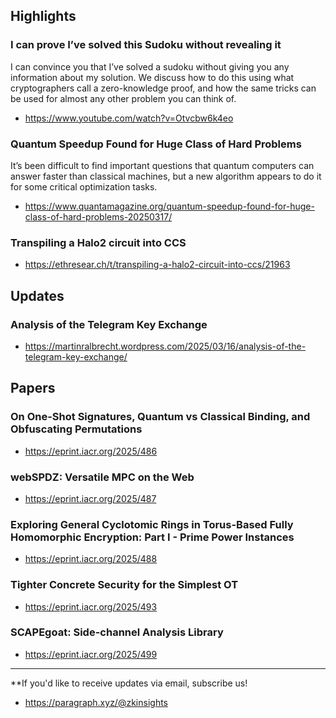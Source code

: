 ## Highlights
### I can prove I’ve solved this Sudoku without revealing it
I can convince you that I’ve solved a sudoku without giving you any information about my solution. We discuss how to do this using what cryptographers call a zero-knowledge proof, and how the same tricks can be used for almost any other problem you can think of.
- <https://www.youtube.com/watch?v=Otvcbw6k4eo>
### Quantum Speedup Found for Huge Class of Hard Problems
It’s been difficult to find important questions that quantum computers can answer faster than classical machines, but a new algorithm appears to do it for some critical optimization tasks. 
- <https://www.quantamagazine.org/quantum-speedup-found-for-huge-class-of-hard-problems-20250317/>
### Transpiling a Halo2 circuit into CCS
- <https://ethresear.ch/t/transpiling-a-halo2-circuit-into-ccs/21963>

## Updates
### Analysis of the Telegram Key Exchange
- <https://martinralbrecht.wordpress.com/2025/03/16/analysis-of-the-telegram-key-exchange/>

## Papers
### On One-Shot Signatures, Quantum vs Classical Binding, and Obfuscating Permutations
- <https://eprint.iacr.org/2025/486>

### webSPDZ: Versatile MPC on the Web
- <https://eprint.iacr.org/2025/487>

### Exploring General Cyclotomic Rings in Torus-Based Fully Homomorphic Encryption: Part I - Prime Power Instances
- <https://eprint.iacr.org/2025/488>

### Tighter Concrete Security for the Simplest OT
- <https://eprint.iacr.org/2025/493>

### SCAPEgoat: Side-channel Analysis Library
- <https://eprint.iacr.org/2025/499>

---
**If you'd like to receive updates via email, subscribe us!

- <https://paragraph.xyz/@zkinsights>
